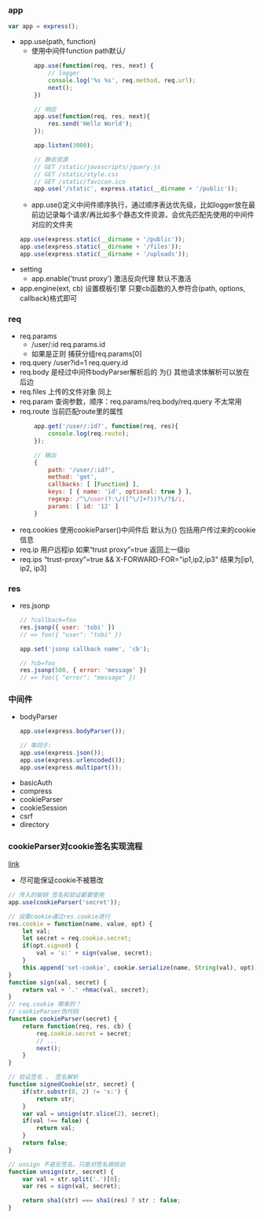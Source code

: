 ### app
```js
var app = express();
```
- app.use(path, function) 
    + 使用中间件function path默认/
    ```js
        app.use(function(req, res, next) {
            // logger
            console.log('%s %s', req.method, req.url);
            next();
        })

        // 响应
        app.use(function(req, res, next){
            res.send('Hello World');
        });

        app.listen(3000);

        // 静态资源
        // GET /static/javascripts/jquery.js
        // GET /static/style.css
        // GET /static/favicon.ico
        app.use('/static', express.static(__dirname + '/public'));
    ```
    + app.use()定义中间件顺序执行，通过顺序表达优先级，比如logger放在最前边记录每个请求/再比如多个静态文件资源，会优先匹配先使用的中间件对应的文件夹
    ```js
    app.use(express.static(__dirname + '/public'));
    app.use(express.static(__dirname + '/files'));
    app.use(express.static(__dirname + '/uploads'));
    ```
- setting
    + app.enable('trust proxy') 激活反向代理 默认不激活
- app.engine(ext, cb)
    设置模板引擎
    只要cb函数的入参符合(path, options, callback)格式即可

### req
- req.params
    + /user/:id req.params.id
    + 如果是正则 捕获分组req.params[0]
- req.query
    /user?id=1 req.query.id
- req.body 是经过中间件bodyParser解析后的 为{} 其他请求体解析可以放在后边
- req.files 上传的文件对象 同上
- req.param 查询参数，顺序：req.params/req.body/req.query 不太常用
- req.route 当前匹配route里的属性
    ```js
        app.get('/user/:id?', function(req, res){
            console.log(req.route);
        });

        // 输出
        { 
            path: '/user/:id?',
            method: 'get',
            callbacks: [ [Function] ],
            keys: [ { name: 'id', optional: true } ],
            regexp: /^\/user(?:\/([^\/]+?))?\/?$/i,
            params: [ id: '12' ] 
        }
    ```
- req.cookies 使用cookieParser()中间件后 默认为{} 包括用户传过来的cookie信息
- req.ip 用户远程ip 如果“trust proxy”=true 返回上一级ip
- req.ips “trust-proxy”=true && X-FORWARD-FOR="ip1,ip2,ip3" 结果为[ip1, ip2, ip3]

### res
- res.jsonp
    ```js
    // ?callback=foo
    res.jsonp({ user: 'tobi' })
    // => foo({ "user": "tobi" })

    app.set('jsonp callback name', 'cb');

    // ?cb=foo
    res.jsonp(500, { error: 'message' })
    // => foo({ "error": "message" })
    ```

### 中间件
- bodyParser
    ```js
    app.use(express.bodyParser());

    // 等同于:
    app.use(express.json());
    app.use(express.urlencoded());
    app.use(express.multipart());
    ```
- basicAuth
- compress
- cookieParser
- cookieSession
- csrf
- directory

### cookieParser对cookie签名实现流程
[link](https://www.cnblogs.com/chyingp/p/express-cookie-parser-deep-in.html)
- 尽可能保证cookie不被篡改
```js
// 传入的秘钥 签名和验证都要使用
app.use(cookieParser('secret'));

// 设置cookie通过res.cookie进行
res.cookie = function(name, value, opt) {
    let val;
    let secret = req.cookie.secret;
    if(opt.signed) {
        val = 's:' + sign(value, secret);
    }
    this.append('set-cookie', cookie.serialize(name, String(val), opt));
}
function sign(val, secret) {
    return val + '.' +hmac(val, secret);
}
// req.cookie 哪来的？
// cookieParser伪代码
function cookieParser(secret) {
    return function(req, res, cb) {
        req.cookie.secret = secret;
        // ...
        next();
    }
}

// 验证签名 、 签名解析
function signedCookie(str, secret) {
    if(str.substr(0, 2) != 's:') {
        return str;
    }
    var val = unsign(str.slice(2), secret);
    if(val !== false) {
        return val;
    }
    return false;
}

// unsign 不是反签名，只是对签名做校验
function unsign(str, secret) {
    var val = str.split('.')[0];
    var res = sign(val, secret);

    return sha1(str) === sha1(res) ? str : false;
}
```